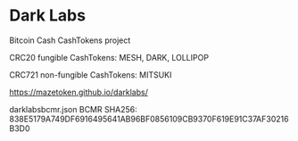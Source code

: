 # Dark Labs

Bitcoin Cash CashTokens project

CRC20 fungible CashTokens: MESH, DARK, LOLLIPOP

CRC721 non-fungible CashTokens: MITSUKI

https://mazetoken.github.io/darklabs/

darklabsbcmr.json BCMR SHA256: 838E5179A749DF6916495641AB96BF0856109CB9370F619E91C37AF30216B3D0


